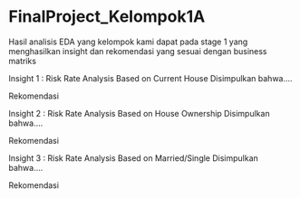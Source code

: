 # FinalProject_Kelompok1A

Hasil analisis EDA yang kelompok kami dapat pada stage 1 yang menghasilkan insight dan rekomendasi yang sesuai dengan business matriks

Insight 1 : Risk Rate Analysis Based on Current House
Disimpulkan bahwa....


Rekomendasi


Insight 2 : Risk Rate Analysis Based on House Ownership
Disimpulkan bahwa....


Rekomendasi


Insight 3 : Risk Rate Analysis Based on Married/Single
Disimpulkan bahwa....


Rekomendasi
